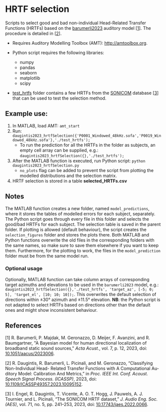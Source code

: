 # HRTF selection
Scripts to select good and bad non-individual Head-Related Transfer Functions (HRTFs) based on the [barumerli2023](http://amtoolbox.org/amt-1.5.0/doc/models/barumerli2023.php) auditory model [[1](#barumerli2023)]. The procedure is detailed in [[2](#daugintis2023)].

 - Requires Auditory Modelling Toolbox (AMT): http://amtoolbox.org.
 - Python script requires the following libraries:
    - numpy
    - pandas
    - seaborn
    - matplotlib
    - scipy

 - [test_hrtfs](https://github.com/rapolasd/HRTF-selection/tree/main/test_hrtfs) folder contains a few HRTFs from the [SONICOM](https://www.axdesign.co.uk/tools-and-devices/sonicom-hrtf-dataset) database [[3](#engel2023)] that can be used to test the selection method.

## Example use:

   1. In MATLAB, load AMT: ```amt_start```
   2. Run: ```daugintis2023_hrtfSelection({'P0001_Windowed_48kHz.sofa','P0019_Windowed_48kHz.sofa'},'./test_hrtfs');```
      - To run the prediction for all the HRTFs in the folder as subjects, an empty cell array can be supplied, e.g.: ```daugintis2023_hrtfSelection({},'./test_hrtfs');```
   3. After the MATLAB function is executed, run Python script: ```python daugintis2023_hrtfSelection.py```
      - ```no_plots``` flag can be added to prevent the script from plotting the modelled distributions and the selection matrix.
   4. HRTF selection is stored in a table **selected_HRTFs.csv**

## Notes

The MATLAB function creates a new folder, named ```model_predictions```, where it stores the tables of modelled errors for each subject, separately. The Python script goes through every file in this folder and selects the good/bad HRTFs for each subject. The selection table is saved in the parent folder. If plotting is allowed (default behaviour), the script creates  the ```selection_figures``` folder and stores the plots there. Both MATLAB and Python functions overwrite the old files in the corresponding folders with the same names, so make sure to save them elsewhere if you want to keep them. Furthermore, for the plotting to work, the files in the ```model_prediction``` folder must be from the same model run.

### Optional usage

Optionally, MATLAB function can take column arrays of corresponding target azimuths and elevations to be used in the ```barumerli2023``` model, e.g.: ```daugintis2023_hrtfSelection({},'./test_hrtfs', 'target_az', [-5; 0; 5], 'target_el', [10; 10; 10]);```. This overwrites the default selection of directions within ±30° azimuth and ±11.5° elevation. **NB**: the Python script is not adapted to select HRTFs based on directions other than the default ones and might show inconsistent behaviour.

## References

<a id="barumerli2023">[1]</a> R. Barumerli, P. Majdak, M. Geronazzo, D. Meijer, F. Avanzini, and R. Baumgartner, "A Bayesian model for human directional localization of broadband static sound sources," *Acta Acust.*, vol. 7, p. 12, 2023, doi: [10.1051/aacus/2023006](https://doi.org/10.1051/aacus/2023006).

<a id="daugintis2023">[2]</a> R. Daugintis, R. Barumerli, L. Picinali, and M. Geronazzo, “Classifying Non-Individual Head- Related Transfer Functions with A Computational Au- ditory Model: Calibration And Metrics,” in *Proc. IEEE Int. Conf. Acoust. Speech Signal Process. (ICASSP)*, 2023, doi: [10.1109/ICASSP49357.2023.10095152](https://doi.org/10.1109/ICASSP49357.2023.10095152).

<a id="engel2023">[3]</a> I. Engel, R. Daugintis, T. Vicente, A. O. T. Hogg, J. Pauwels, A. J. Tournier, and L. Picinali, “The SONICOM HRTF dataset,” *J. Audio Eng. Soc. (AES)*, vol. 71, no. 5, pp. 241–253, 2023, doi: [10.17743/jaes.2022.0066](https://doi.org/10.17743/jaes.2022.0066).
